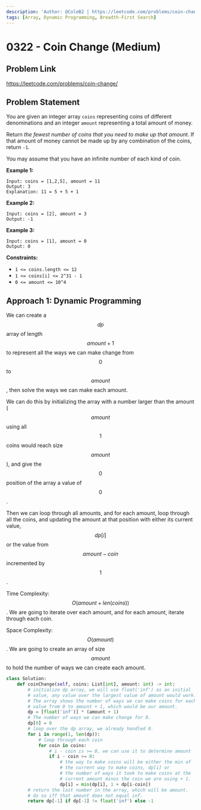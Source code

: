```yaml
---
description: 'Author: @ColeB2 | https://leetcode.com/problems/coin-change/'
tags: [Array, Dynamic Programming, Breadth-First Search]
---
```


# 0322 - Coin Change (Medium)

## Problem Link

https://leetcode.com/problems/coin-change/

## Problem Statement

You are given an integer array `coins` representing coins of different denominations and an integer `amount` representing a total amount of money.

Return _the fewest number of coins that you need to make up that amount_. If that amount of money cannot be made up by any combination of the coins, return `-1`.

You may assume that you have an infinite number of each kind of coin.

**Example 1:**

```
Input: coins = [1,2,5], amount = 11
Output: 3
Explanation: 11 = 5 + 5 + 1
```

**Example 2:**

```
Input: coins = [2], amount = 3
Output: -1
```

**Example 3:**

```
Input: coins = [1], amount = 0
Output: 0
```

**Constraints:**

- `1 <= coins.length <= 12`
- `1 <= coins[i] <= 2^31 - 1`
- `0 <= amount <= 10^4`

## Approach 1: Dynamic Programming

We can create a $$dp$$ array of length $$amount + 1$$ to represent all the ways we can make change from $$0$$ to $$amount$$, then solve the ways we can make each amount.

We can do this by initializing the array with a number larger than the amount ($$amount$$ using all $$1$$ coins would reach size $$amount$$), and give the $$0$$ position of the array a value of $$0$$.

Then we can loop through all amounts, and for each amount, loop through all the coins, and updating the amount at that position with either its current value, $$dp[i]$$ or the value from $$amount - coin$$ incremented by $$1$$.

Time Complexity: $$O(amount + len(coins))$$. We are going to iterate over each amount, and for each amount, iterate through each coin.

Space Complexity: $$O(amount)$$. We are going to create an array of size $$amount$$ to hold the number of ways we can create each amount.

<Tabs>
<TabItem value="python" label="Python">
<SolutionAuthor name="@ColeB2"/>

```py
class Solution:
    def coinChange(self, coins: List[int], amount: int) -> int:
        # initialize dp array, we will use float('inf') as an initial
        # value, any value over the largest value of amount would work.
        # The array shows the number of ways we can make coins for each
        # value from 0 to amount + 1, which would be our amount.
        dp = [float('inf')] * (amount + 1)
        # The number of ways we can make change for 0.
        dp[0] = 0
        # loop over the dp array, we already handled 0.
        for i in range(1, len(dp)):
            # loop through each coin
            for coin in coins:
                # i - coin is >= 0, we can use it to determine amount
                if i - coin >= 0:
                    # the way to make coins will be either the min of
                    # the current way to make coins, dp[i] or
                    # the number of ways it took to make coins at the
                    # current amount minus the coin we are using + 1.
                    dp[i] = min(dp[i], 1 + dp[i-coin])
        # return the last number in the array, which will be amount.
        # do so iff that amount does not equal inf.
        return dp[-1] if dp[-1] != float('inf') else -1
```

</TabItem>
</Tabs>
